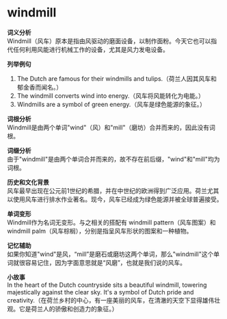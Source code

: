 # windmill

**词义分析**  
Windmill（风车）原本是指由风驱动的磨面设备，以制作面粉。今天它也可以指代任何利用风能进行机械工作的设备，尤其是风力发电设备。

  

**列举例句**

  

1.  The Dutch are famous for their windmills and tulips.（荷兰人因其风车和郁金香而闻名。）
2.  The windmill converts wind into energy.（风车将风能转化为电能。）
3.  Windmills are a symbol of green energy.（风车是绿色能源的象征。）

  

**词根分析**  
Windmill是由两个单词"wind"（风）和"mill"（磨坊）合并而来的，因此没有词根。

  

**词缀分析**  
由于"windmill"是由两个单词合并而来的，故不存在前后缀，"wind"和"mill"均为词根。

  

**历史和文化背景**  
风车最早出现在公元前1世纪的希腊，并在中世纪的欧洲得到广泛应用。荷兰尤其以使用风车进行排水作业著名。现今，风车已经成为绿色能源并被全球普遍接受。

  

**单词变形**  
Windmill作为名词无变形。与之相关的搭配有 windmill pattern（风车图案）和 windmill palm（风车棕榈），分别是指呈风车形状的图案和一种植物。

  

**记忆辅助**  
如果你知道"wind"是风，“mill”是磨石或磨坊这两个单词，那么"windmill"这个单词就很容易记住，因为字面意思就是“风磨”，也就是我们说的风车。

  

**小故事**  
In the heart of the Dutch countryside sits a beautiful windmill, towering majestically against the clear sky. It's a symbol of Dutch pride and creativity.（在荷兰乡村的中心，有一座美丽的风车，在清澈的天空下显得雄伟壮观。它是荷兰人的骄傲和创造力的象征。）
